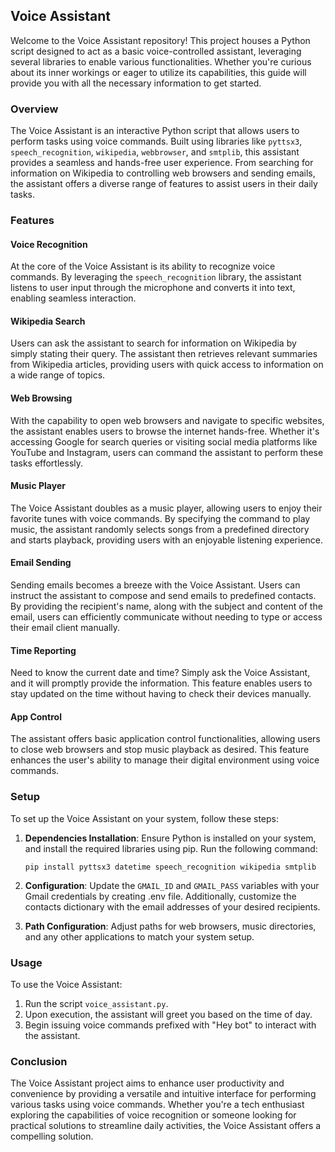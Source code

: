 ## Voice Assistant

Welcome to the Voice Assistant repository! This project houses a Python script designed to act as a basic voice-controlled assistant, leveraging several libraries to enable various functionalities. Whether you're curious about its inner workings or eager to utilize its capabilities, this guide will provide you with all the necessary information to get started.

### Overview

The Voice Assistant is an interactive Python script that allows users to perform tasks using voice commands. Built using libraries like `pyttsx3`, `speech_recognition`, `wikipedia`, `webbrowser`, and `smtplib`, this assistant provides a seamless and hands-free user experience. From searching for information on Wikipedia to controlling web browsers and sending emails, the assistant offers a diverse range of features to assist users in their daily tasks.

### Features

#### Voice Recognition
At the core of the Voice Assistant is its ability to recognize voice commands. By leveraging the `speech_recognition` library, the assistant listens to user input through the microphone and converts it into text, enabling seamless interaction.

#### Wikipedia Search
Users can ask the assistant to search for information on Wikipedia by simply stating their query. The assistant then retrieves relevant summaries from Wikipedia articles, providing users with quick access to information on a wide range of topics.

#### Web Browsing
With the capability to open web browsers and navigate to specific websites, the assistant enables users to browse the internet hands-free. Whether it's accessing Google for search queries or visiting social media platforms like YouTube and Instagram, users can command the assistant to perform these tasks effortlessly.

#### Music Player
The Voice Assistant doubles as a music player, allowing users to enjoy their favorite tunes with voice commands. By specifying the command to play music, the assistant randomly selects songs from a predefined directory and starts playback, providing users with an enjoyable listening experience.

#### Email Sending
Sending emails becomes a breeze with the Voice Assistant. Users can instruct the assistant to compose and send emails to predefined contacts. By providing the recipient's name, along with the subject and content of the email, users can efficiently communicate without needing to type or access their email client manually.

#### Time Reporting
Need to know the current date and time? Simply ask the Voice Assistant, and it will promptly provide the information. This feature enables users to stay updated on the time without having to check their devices manually.

#### App Control
The assistant offers basic application control functionalities, allowing users to close web browsers and stop music playback as desired. This feature enhances the user's ability to manage their digital environment using voice commands.

### Setup

To set up the Voice Assistant on your system, follow these steps:

1. **Dependencies Installation**: Ensure Python is installed on your system, and install the required libraries using pip. Run the following command:
    ```
    pip install pyttsx3 datetime speech_recognition wikipedia smtplib
    ```

2. **Configuration**: Update the `GMAIL_ID` and `GMAIL_PASS` variables with your Gmail credentials by creating .env file. Additionally, customize the contacts dictionary with the email addresses of your desired recipients.

3. **Path Configuration**: Adjust paths for web browsers, music directories, and any other applications to match your system setup.

### Usage

To use the Voice Assistant:

1. Run the script `voice_assistant.py`.
2. Upon execution, the assistant will greet you based on the time of day.
3. Begin issuing voice commands prefixed with "Hey bot" to interact with the assistant.

### Conclusion

The Voice Assistant project aims to enhance user productivity and convenience by providing a versatile and intuitive interface for performing various tasks using voice commands. Whether you're a tech enthusiast exploring the capabilities of voice recognition or someone looking for practical solutions to streamline daily activities, the Voice Assistant offers a compelling solution.
